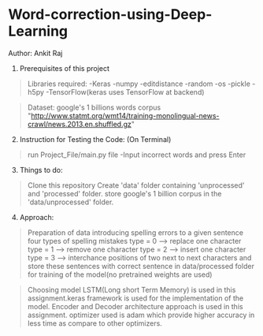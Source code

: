# Word-correction-using-Deep-Learning

Author: Ankit Raj

1. Prerequisites of this project

 > Libraries required:
    -Keras
    -numpy
    -editdistance
    -random
    -os
    -pickle
    -h5py
    -TensorFlow(keras uses TensorFlow at backend)
     
   
     
 > Dataset: 
     google's 1 billions words corpus
     "http://www.statmt.org/wmt14/training-monolingual-news-crawl/news.2013.en.shuffled.gz"
    
 

2. Instruction for Testing the Code:
   (On Terminal)
  > run Project_File/main.py file
     -Input incorrect words and press Enter
  





3. Things to do:
  > Clone this repository
  > Create 'data' folder containing 'unprocessed' and 'processed' folder.
  > store google's 1 billion corpus in the 'data/unprocessed' folder.
  
  
4. Approach:
  > Preparation of data
     introducing spelling errors to a given sentence
     four types of spelling mistakes
     type = 0 --> replace one character
     type = 1 --> remove one character
     type = 2 --> insert one character
     type = 3 --> interchance positions of two next to next characters
     and store these sentences  with correct sentence in data/processed folder for training of the model(no pretrained weights are used)
   
 > Choosing model
     LSTM(Long short Term Memory) is used in this assignment.keras framework is used for the implementation of the model.
     Encoder and Decoder architecture approach is used in this assignment.
     optimizer used is adam which provide higher accuracy in less time as compare to other optimizers.


 
     
  



